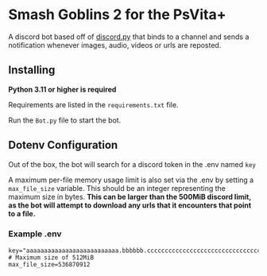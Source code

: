 Smash Goblins 2 for the PsVita+
===============================
A discord bot based off of [discord.py](https://github.com/Rapptz/discord.py/) that binds to a channel and sends a notification whenever images, audio, videos or urls are reposted.

Installing
----------
**Python 3.11 or higher is required**

Requirements are listed in the ``requirements.txt`` file.

Run the `Bot.py` file to start the bot.

Dotenv Configuration
--------------------

Out of the box, the bot will search for a discord token in the .env named `key`

A maximum per-file memory usage limit is also set via the .env by setting a `max_file_size` variable.
This should be an integer representing the maximum size in bytes.
**This can be larger than the 500MiB discord limit, as the bot will attempt to download any urls that it encounters that point to a file.**

### Example .env
```env
key="aaaaaaaaaaaaaaaaaaaaaaaaaa.bbbbbb.cccccccccccccccccccccccccccccccccccccc"
# Maximum size of 512MiB
max_file_size=536870912
```
